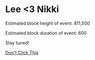 # Lee <3 Nikki

Estimated block height of event: 811,500

Estimated block duration of event: 600

Stay tuned!

[Don't Click This](https://www.villapuntodevista.com/gallery/)
